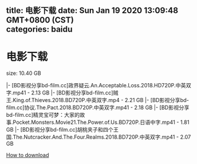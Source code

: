 
title: 电影下载
date: Sun Jan 19 2020 13:09:48 GMT+0800 (CST)    
categories: baidu
---

# 电影下载
size: 10.40 GB
 
 
|- [BD影视分享bd-film.cc]政界疑云.An.Acceptable.Loss.2018.HD720P.中英双字.mp41 - 2.13 GB
|- [BD影视分享bd-film.cc]贼王.King.of.Thieves.2018.BD720P.中英双字.mp4 - 2.21 GB
|- [BD影视分享bd-film.cc]协议.The.Pact.2018.BD720P.中英双字.mp41 - 2.18 GB
|- [BD影视分享bd-film.cc]精灵宝可梦：大家的故事.Pocket.Monsters.Movie21.The.Power.of.Us.BD720P.日语中字.mp41 - 1.81 GB
|- [BD影视分享bd-film.cc]胡桃夹子和四个王国.The.Nutcracker.And.The.Four.Realms.2018.BD720P.中英双字.mp41 - 2.07 GB

[How to download](https://bpcam.bemobtrk.com/go/2ceec3aa-1ca2-46d6-b9ff-aaa5c184517c?jno=440)